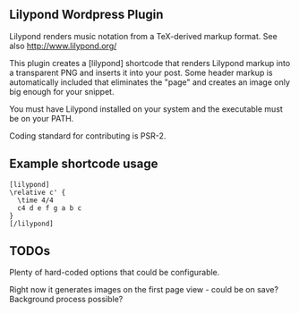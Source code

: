 Lilypond Wordpress Plugin
-------------------------

Lilypond renders music notation from a TeX-derived markup format. See also
http://www.lilypond.org/

This plugin creates a [lilypond] shortcode that renders Lilypond markup into
a transparent PNG and inserts it into your post. Some header markup is
automatically included that eliminates the "page" and creates an image only
big enough for your snippet.

You must have Lilypond installed on your system and the executable must be on
your PATH.

Coding standard for contributing is PSR-2.

Example shortcode usage
-----------------------

    [lilypond]
    \relative c' {
      \time 4/4
      c4 d e f g a b c
    }
    [/lilypond]

TODOs
-----

Plenty of hard-coded options that could be configurable.

Right now it generates images on the first page view - could be on save?
Background process possible?
